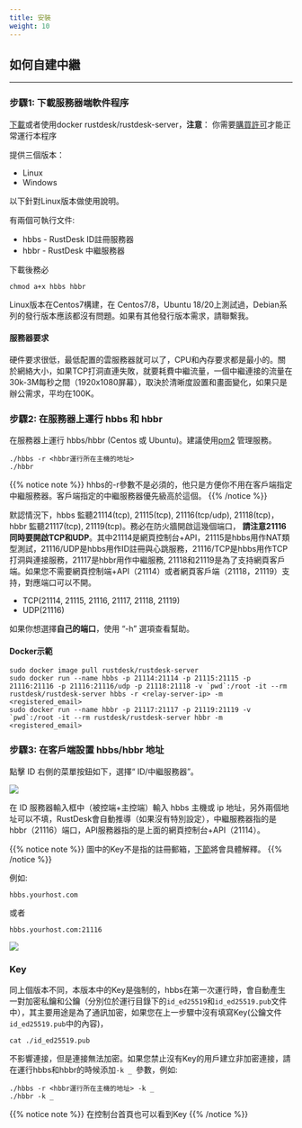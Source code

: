 ```yaml
---
title: 安裝
weight: 10
---
```


## 如何自建中繼
-----------

### 步驟1: 下載服務器端軟件程序

[下載](https://gitee.com/rustdesk/rustdesk-server/)或者使用docker rustdesk/rustdesk-server，**注意**： 你需要[購買許可](https://rustdesk.com/server/)才能正常運行本程序

提供三個版本：
  - Linux
  - Windows

以下針對Linux版本做使用說明。

有兩個可執行文件:
  - hbbs - RustDesk ID註冊服務器
  - hbbr - RustDesk 中繼服務器

下載後務必
```
chmod a+x hbbs hbbr
```

Linux版本在Centos7構建，在 Centos7/8，Ubuntu 18/20上測試過，Debian系列的發行版本應該都沒有問題。如果有其他發行版本需求，請聯繫我。

#### 服務器要求
硬件要求很低，最低配置的雲服務器就可以了，CPU和內存要求都是最小的。關於網絡大小，如果TCP打洞直連失敗，就要耗費中繼流量，一個中繼連接的流量在30k-3M每秒之間（1920x1080屏幕），取決於清晰度設置和畫面變化，如果只是辦公需求，平均在100K。

### 步驟2: 在服務器上運行 hbbs 和 hbbr

在服務器上運行 hbbs/hbbr (Centos 或 Ubuntu)。建議使用[pm2](https://pm2.keymetrics.io/) 管理服務。

```
./hbbs -r <hbbr運行所在主機的地址>
./hbbr
```
{{% notice note %}}
hhbs的-r參數不是必須的，他只是方便你不用在客戶端指定中繼服務器。客戶端指定的中繼服務器優先級高於這個。
{{% /notice %}}

默認情況下，hbbs 監聽21114(tcp), 21115(tcp), 21116(tcp/udp), 21118(tcp)，hbbr 監聽21117(tcp), 21119(tcp)。務必在防火牆開啟這幾個端口， **請注意21116同時要開啟TCP和UDP**。其中21114是網頁控制台+API，21115是hbbs用作NAT類型測試，21116/UDP是hbbs用作ID註冊與心跳服務，21116/TCP是hbbs用作TCP打洞與連接服務，21117是hbbr用作中繼服務, 21118和21119是為了支持網頁客戶端。如果您不需要網頁控制端+API（21114）或者網頁客戶端（21118，21119）支持，對應端口可以不開。

- TCP(21114, 21115, 21116, 21117, 21118, 21119)
- UDP(21116)

如果你想選擇**自己的端口**，使用 “-h” 選項查看幫助。

#### Docker示範
```
sudo docker image pull rustdesk/rustdesk-server
sudo docker run --name hbbs -p 21114:21114 -p 21115:21115 -p 21116:21116 -p 21116:21116/udp -p 21118:21118 -v `pwd`:/root -it --rm rustdesk/rustdesk-server hbbs -r <relay-server-ip> -m <registered_email>
sudo docker run --name hbbr -p 21117:21117 -p 21119:21119 -v `pwd`:/root -it --rm rustdesk/rustdesk-server hbbr -m <registered_email>
```

### 步驟3: 在客戶端設置 hbbs/hbbr 地址

點擊 ID 右側的菜單按鈕如下，選擇“ ID/中繼服務器”。

![](/docs/en/self-host/install/images/server-set-menu-zh.png)

在 ID 服務器輸入框中（被控端+主控端）輸入 hbbs 主機或 ip 地址，另外兩個地址可以不填，RustDesk會自動推導（如果沒有特別設定），中繼服務器指的是hbbr（21116）端口，API服務器指的是上面的網頁控制台+API（21114）。

{{% notice note %}}
圖中的Key不是指的註冊郵箱，[下節](#key)將會具體解釋。
{{% /notice %}}

例如:

```
hbbs.yourhost.com
```

或者

```
hbbs.yourhost.com:21116
```
![](/docs/en/self-host/install/images/server-set-window-zh.png)

### Key
同上個版本不同，本版本中的Key是強制的，hbbs在第一次運行時，會自動產生一對加密私鑰和公鑰（分別位於運行目錄下的`id_ed25519`和`id_ed25519.pub`文件中），其主要用途是為了通訊加密，如果您在上一步驟中沒有填寫Key(公鑰文件`id_ed25519.pub`中的內容)，

```
cat ./id_ed25519.pub
```

不影響連接，但是連接無法加密。如果您禁止沒有Key的用戶建立非加密連接，請在運行hbbs和hbbr的時候添加`-k _ `參數，例如:
```
./hbbs -r <hbbr運行所在主機的地址> -k _
./hbbr -k _
```

{{% notice note %}}
在控制台首頁也可以看到Key
{{% /notice %}}